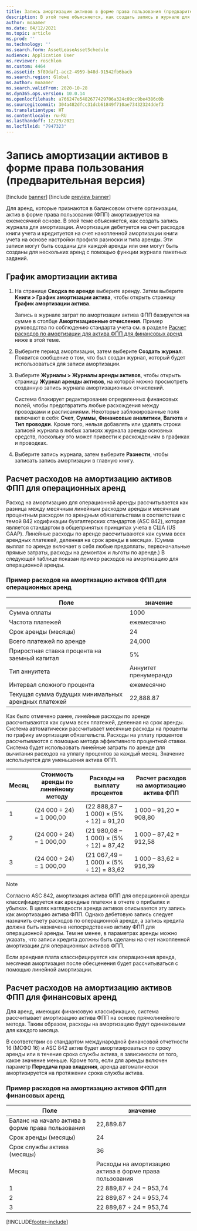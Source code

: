 ```yaml
---
title: Запись амортизации активов в форме права пользования (предварительная версия)
description: В этой теме объясняется, как создать запись в журнале для амортизации, которая требуется для аренд, которые признаны в балансовом отчете организации.
author: moaamer
ms.date: 04/12/2021
ms.topic: article
ms.prod: ''
ms.technology: ''
ms.search.form: AssetLeaseAssetSchedule
audience: Application User
ms.reviewer: roschlom
ms.custom: 4464
ms.assetid: 5f89daf1-acc2-4959-b48d-91542fb6bacb
ms.search.region: Global
ms.author: moaamer
ms.search.validFrom: 2020-10-28
ms.dyn365.ops.version: 10.0.14
ms.openlocfilehash: a766247e5482677429706a324c09cc9be4386c0b
ms.sourcegitcommit: 304a482dfcc31dcb61849f710ae73432324ddef3
ms.translationtype: HT
ms.contentlocale: ru-RU
ms.lasthandoff: 12/29/2021
ms.locfileid: "7947323"
---
```

# <a name="record-right-of-use-asset-depreciation-preview"></a>Запись амортизации активов в форме права пользования (предварительная версия)

[!include [banner](../includes/banner.md)]
[!include [preview banner](../includes/preview-banner.md)]


Для аренд, которые признаются в балансовом отчете организации, актив в форме права пользования (ФПП) амортизируется на ежемесячной основе. В этой теме объясняется, как создать запись журнала для амортизации. Амортизация дебетуется на счет расходов книги учета и кредитуется на счет накопленной амортизации книги учета на основе настройки профиля разноски и типа аренды. Эти записи могут быть созданы для каждой аренды или они могут быть созданы для нескольких аренд с помощью функции журнала пакетных заданий.

## <a name="asset-depreciation-schedule"></a>График амортизации актива

1. На странице **Сводка по аренде** выберите аренду. Затем выберите **Книги \> График амортизации актива**, чтобы открыть страницу **График амортизации актива**.

    Запись в журнале затрат по амортизации актива ФПП базируется на сумме в столбце **Амортизационные отчисления**. Пример руководства по соблюдению стандарта учета см. в разделе [Расчет расходов по амортизации для актива ФПП для финансовых аренд](#calculation-of-rou-asset-amortization-expense-for-finance-leases) ниже в этой теме.
    
2. Выберите период амортизации, затем выберите **Создать журнал**. Появится сообщение о том, что был создан журнал, который будет использоваться для записи амортизации.
3. Выберите **Журналы \> Журналы аренды активов**, чтобы открыть страницу **Журнал аренды активов**, на которой можно просмотреть созданную запись журнала амортизационных отчислений.

   Система блокирует редактирование определенных финансовых полей, чтобы предотвратить любые расхождения между проводками и расписаниями. Некоторые заблокированные поля включают в себя: **Счет**, **Суммы**, **Финансовые аналитики**, **Валюта** и **Тип проводки**. Кроме того, нельзя добавлять или удалять строки записей журнала в любых записях журнала аренды основных средств, поскольку это может привести к расхождениям в графиках и проводках.

4. Выберите запись журнала, затем выберите **Разнести**, чтобы записать запись амортизации в главную книгу.

## <a name="calculation-of-rou-asset-amortization-expense-for-operating-leases"></a>Расчет расходов на амортизацию активов ФПП для операционных аренд

Расход на амортизацию для операционной аренды рассчитывается как разница между месячным линейным расходом аренды и месячным процентным расходом по арендным обязательствам в соответствии с темой 842 кодификации бухгалтерских стандартов (ASC 842), которая является стандартом в общепринятых принципах учета в США (US GAAP). Линейные расходы по аренде рассчитываются как сумма всех арендных платежей, деленная на срок аренды в месяцах. (Сумма выплат по аренде включает в себя любые предоплаты, первоначальные прямые затраты, расходы на демонтаж и льготы по аренде.) В следующей таблице показан пример расходов на амортизацию для операционной аренды.

### <a name="example-of-rou-asset-amortization-expense-for-operating-leases"></a>Пример расходов на амортизацию активов ФПП для операционных аренд

| Поле                                          | значение       |
|------------------------------------------------|-------------|
| Сумма оплаты                                 | 1000       |
| Частота платежей                              | ежемесячно     |
| Срок аренды (месяцы)                            | 24          |
| Всего платежей по аренде                           | 24,000      |
| Приростная ставка процента на заемный капитал                     | 5%          |
| Тип аннуитета                                   | Аннуитет пренумерандо |
| Интервал сложного процента                           | ежемесячно     |
| Текущая сумма будущих минимальных арендных платежей | 22,888.87   |

Как было отмечено ранее, линейные расходы по аренде рассчитываются как сумма всех платежей, деленная на срок аренды. Система автоматически рассчитывает месячные расходы на проценты по графику амортизации обязательств. Расходы на уплату процентов рассчитываются с помощью метода эффективного процентной ставки. Система будет использовать линейные затраты по аренде для вычитания расходов на уплату процентов за каждый месяц. Значение используется для уменьшения актива ФПП.

| Месяц | Стоимость аренды по линейному методу | Расходы на выплату процентов                        | Расчет расходов на амортизацию актива ФПП |
|-------|--------------------------|-----------------------------------------|-----------------------------------------------|
| 1     | (24 000 ÷ 24) = 1 000,00 | (22 888,87 – 1 000) × (5% ÷ 12) = 91,20 | 1 000 – 91,20 = 908,80                        |
| 2     | (24 000 ÷ 24) = 1 000,00 | (21 980,08 – 1 000) × (5% ÷ 12) = 87,42 | 1 000 – 87,42 = 912,58                        |
| 3     | (24 000 ÷ 24) = 1 000,00 | (21 067,49 – 1 000) × (5% ÷ 12) = 83,62 | 1 000 – 83,62 = 916,39                        |

> [!NOTE]
> Согласно ASC 842, амортизация актива ФПП для операционной аренды классифицируется как арендные платежи в отчете о прибылях и убытках. В целях наглядности аренда активов описывается эту запись как амортизацию актива ФПП. Однако дебетовую запись следует назначить счету расходов по операционной аренде, а запись кредита должна быть назначена непосредственно активу ФПП для операционной аренды. Тем не менее, в параметрах аренды можно указать, что записи кредита должны быть сделаны на счет накопленной амортизации для операционных активов ФПП.

Если арендная плата классифицируется как операционная аренда, месячная амортизация после обесценения будет рассчитываться с помощью линейной амортизации.

## <a name="calculation-of-rou-asset-amortization-expense-for-finance-leases"></a>Расчет расходов на амортизацию активов ФПП для финансовых аренд

Для аренд, имеющих финансовую классификацию, система рассчитывает амортизацию актива ФПП на основе прямолинейного метода. Таким образом, расходы на амортизацию будут одинаковыми для каждого месяца.

В соответствии со стандартом международной финансовой отчетности 16 (МСФО 16) и ASC 842 актив будет амортизироваться по сроку аренды или в течение срока службы актива, в зависимости от того, какое значение меньше. Кроме того, если для аренды включен параметр **Передача прав владения**, аренда автоматически амортизируется на протяжении срока службы актива.

### <a name="example-of-rou-asset-amortization-expense-for-finance-leases"></a>Пример расходов на амортизацию активов ФПП для финансовых аренд

| Поле                                | значение                                   |
|--------------------------------------|-----------------------------------------|
| Баланс на начало актива в форме права пользования | 22,889.87                               |
| Срок аренды (месяцы)                  | 24                                      |
| Срок службы актива (месяцы)           | 36                                      |
| Месяц                                | Расходы на амортизацию актива в форме права пользования |
| 1                                    | 22 889,87 ÷ 24 = 953,74                 |
| 2                                    | 22 889,87 ÷ 24 = 953,74                 |
| 3                                    | 22 889,87 ÷ 24 = 953,74                 |


[!INCLUDE[footer-include](../../includes/footer-banner.md)]
